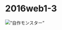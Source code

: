 # 2016web1-3
<!DOCTYPE html >
<html>
    <head>
    </head>
    <body>
       <img src=“Z:\Desktop\新しいフォルダー\wa-ru.jpg” alt=“自作モンスター” />
    </body>
</html>
